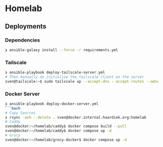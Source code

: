 # Homelab

## Deployments

### Dependencies
```bash
❯ ansible-galaxy install --force -r requirements.yml
```

### Tailscale

```bash
❯ ansible-playbook deploy-tailscale-server.yml
# Then manually do initialize the tailscale client on the server
sven@tailscale:~$ sudo tailscale up --accept-dns --accept-routes --advertise-routes 192.168.10.0/24 --login-server https://hacky.day --snat-subnet-routes=false
```


### Docker Server

```bash
❯ ansible-playbook deploy-docker-server.yml
```bash
# Copy Sources
❯ rsync -avh --delete . sven@docker.internal.haardiek.org:homelab
# Caddy
sven@docker:~/homelab/caddy$ docker compose build --pull
sven@docker:~/homelab/caddy$ docker compose up -d 
# Grocy
sven@docker:~/homelab/grocy-docker$ docker compose up -d 
```

